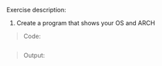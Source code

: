Exercise description:

1. Create a program that shows your OS and ARCH

> Code:
```go

```

> Output:
```console

```